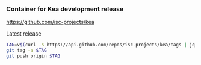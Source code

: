 ### Container for Kea development release

https://github.com/isc-projects/kea

Latest release

```bash
TAG=v$(curl -s https://api.github.com/repos/isc-projects/kea/tags | jq -r 'first(.[] | select(.name | startswith("Kea-"))).name' | tr -d 'Kea-')
git tag -a $TAG
git push origin $TAG
```
